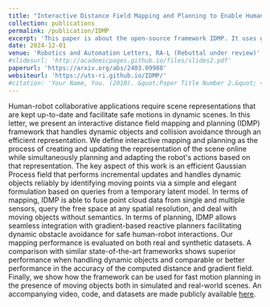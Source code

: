```yaml
---
title: "Interactive Distance Field Mapping and Planning to Enable Human-Robot Collaboration"
collection: publications
permalink: /publication/IDMP
excerpt: 'This paper is about the open-source framework IDMP. It uses gaussian processes to create continuous and differentiable distance fields.'
date: 2024-12-01
venue: 'Robotics and Automation Letters, RA-L (Rebuttal under review)'
#slidesurl: 'http://academicpages.github.io/files/slides2.pdf'
paperurl: 'https://arxiv.org/abs/2403.09988'
websiteurl: 'https://uts-ri.github.io/IDMP/' 
#citation: 'Your Name, You. (2010). &quot;Paper Title Number 2.&quot; <i>Journal 1</i>. 1(2).'
---
```


Human-robot collaborative applications require scene representations that are kept up-to-date and facilitate safe motions in dynamic scenes. In this letter, we present an interactive distance field mapping and planning (IDMP) framework that handles dynamic objects and collision avoidance through an efficient representation. We define interactive mapping and planning as the process of creating and updating the representation of the scene online while simultaneously planning and adapting the robot's actions based on that representation. The key aspect of this work is an efficient Gaussian Process field that performs incremental updates and handles dynamic objects reliably by identifying moving points via a simple and elegant formulation based on queries from a temporary latent model. In terms of mapping, IDMP is able to fuse point cloud data from single and multiple sensors, query the free space at any spatial resolution, and deal with moving objects without semantics. In terms of planning, IDMP allows seamless integration with gradient-based reactive planners facilitating dynamic obstacle avoidance for safe human-robot interactions. Our mapping performance is evaluated on both real and synthetic datasets. A comparison with similar state-of-the-art frameworks shows superior performance when handling dynamic objects and comparable or better performance in the accuracy of the computed distance and gradient field. Finally, we show how the framework can be used for fast motion planning in the presence of moving objects both in simulated and real-world scenes. An accompanying video, code, and datasets are made publicly available [here](https://uts-ri.github.io/IDMP/).